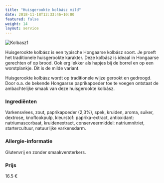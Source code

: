 ```yaml
---
title: "Huisgerookte kolbász mild"
date: 2018-11-18T12:33:46+10:00
featured: false
weight: 14
layout: service
---
```

![Kolbasz1](/images/Kolbasz2.jpg)

Huisgerookte kolbász is een typische Hongaarse kolbász soort. Je proeft het traditionele huisgerookte karakter. Deze kolbász is ideaal in Hongaarse gerechten of op brood. Ook erg lekker als hapjes bij de borrel en op een worstplankje. Dit is de milde variant.

Huisgerookte kolbász wordt op traditionele wijze gerookt en gedroogd. Door o.a. de bekende Hongaarse paprikapoeder toe te voegen ontstaat de ambachtelijke smaak van deze huisgerookte kolbász.

### Ingrediënten  

Varkensvlees, zout, paprikapoeder (2,3%), spek, kruiden, aroma, suiker, dextrose, knoflookpulp, kleurstof: paprika-extract, antioxidant: natriumascorbaat, kruidenextract, conserveermiddel: natriumnitriet, startercultuur, natuurlijke varkensdarm.

### Allergie-informatie

Glutenvrij en zonder smaakversterkers.

### Prijs

16.5 €
